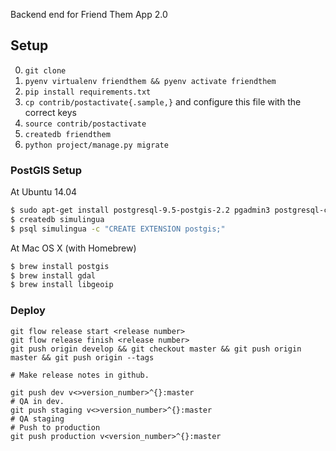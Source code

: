 Backend end for Friend Them App 2.0

## Setup
0. `git clone`
1. `pyenv virtualenv friendthem && pyenv activate friendthem`
2. `pip install requirements.txt`
3. `cp contrib/postactivate{.sample,}` and configure this file with the correct keys
3. `source contrib/postactivate`
4. `createdb friendthem`
5. `python project/manage.py migrate`

### PostGIS Setup

At Ubuntu 14.04

```bash
$ sudo apt-get install postgresql-9.5-postgis-2.2 pgadmin3 postgresql-contrib-9.5
$ createdb simulingua
$ psql simulingua -c "CREATE EXTENSION postgis;"
```

At Mac OS X (with Homebrew)

```bash
$ brew install postgis
$ brew install gdal
$ brew install libgeoip
```

### Deploy

```
git flow release start <release number>
git flow release finish <release number>
git push origin develop && git checkout master && git push origin master && git push origin --tags

# Make release notes in github.

git push dev v<>version_number>^{}:master
# QA in dev.
git push staging v<>version_number>^{}:master
# QA staging
# Push to production
git push production v<version_number>^{}:master
